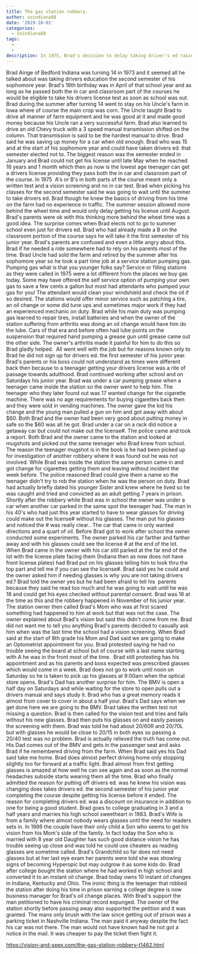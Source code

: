 ```yaml
---
title: The gas station robbery.
author: soindiana88
date: '2019-10-01'
categories:
  - soindiana88
tags:
  - 
  - 
description: In 1975, Brad's decision to delay taking driver's ed raises questions until a mysterious encounter at the gas station.
---
```

Brad Ainge of Bedford Indiana was turning 14 in 1973 and it seemed all he talked about was taking drivers education the second semester of his sophomore year. Brad's 16th birthday was in April of that school year and as long as he passed both the in car and classroom part of the courses he would be eligible to take his drivers license test as soon as school was out. Brad during the summer after turning 14 went to stay on his Uncle's farm in Iowa where of course the main crop was corn. The Uncle taught Brad to drive all manner of farm equipment and he was good at it and made good money because his Uncle ran a very successful farm. Brad also learned to drive an old Chevy truck with a 3 speed manual transmission shifted on the column. That transmission is said to be the hardest manual to drive. Brad said he was saving up money for a car when old enough.
Brad who was 15 and at the start of his sophomore year and could have taken drivers ed. that semester elected not to. The biggest reason was the semester ended in January and Brad could not get his license until late May when he reached 16 years and 1 month which then as now is the lowest age teenager can get a drivers license providing they pass both the in car and classroom part of the course. In 1975  A's or B's in both parts of the course meant only a written test and a vision screening and no in car test.
Brad when picking his classes for the second semester said he was going to wait until the summer to take drivers ed. Brad though he knew the basics of driving from his time on the farm had no experience in traffic. The summer session allowed more behind the wheel time and would only delay getting his license until August. Brad's parents were ok with this thinking more behind the wheel time was a good idea. The surprise comes when Brad elects not to go to summer school even just for drivers ed. Brad who had already made a B on the classroom portion of the course says he will take it the first semester of his junior year. Brad's parents are confused and even a little angry about this. Brad if he needed a ride somewhere had to rely on his parents most of the time.
Brad Uncle had sold the farm and retired by the summer after his sophomore year so he took a part time job at a service station pumping gas. Pumping gas what is that you younger folks say? Service or filling stations as they were called in 1975 were a lot different from the places we buy gas today. Some may have offered the self service option of pumping your own gas to save a few cents a gallon but most had attendants who pumped your gas for you! The attendant would clean your windshield and check the oil if so desired. The stations would offer minor service such as patching a tire, an oil change or some did tune ups and sometimes major work if they had an experienced mechanic on duty.
Brad while his main duty was pumping gas learned to repair tires, install batteries and when the owner of the station suffering from arthritis was doing an oil change would have him do the lube. Cars of that era and before often had lube points on the suspension that required hand pumping a grease gun until grease came out the other side. The owner's arthritis made it painful for him to do this so Brad gladly helped. 
All went well with the job but for reasons known only to Brad he did not sign up for drivers ed. the first semester of his junior year. Brad's parents or his boss could not understand as times were different back then because to a teenager getting your drivers license was a rite of passage towards adulthood. Brad continued working after school and on Saturdays his junior year.
Brad was under a car pumping grease when a teenager came inside the station so the owner went to help him. The teenager who they later found out was 17 wanted change for the cigarette machine. There was no age requirements for buying cigarettes back then and they were sold in vending machines. The owner gave the kid his change and the young man pulled a gun on him and got away with about $60. Both Brad and the owner had been very good about putting money in safe so the $60 was all he got. Brad under a car on a rack did notice a getaway car but could not make out the license#. The police came and took a report. Both Brad and the owner came to the station and looked at mugshots and picked out the same teenager who Brad knew from school. The reason the teenager mugshot is in the book is he had been picked up for investigation of another robbery where it was found out he was not involved. While Brad was inside the station the same person came in and got change for cigarettes getting them and leaving without incident the week before. The police reasoned Brad could give them a name so the teenager didn't try to rob the station when he was the person on duty. Brad had actually briefly dated his younger Sister and knew where he lived so he was caught and tried and convicted as an adult getting 7 years in prison.
Shortly after the robbery while Brad was in school the owner was under a car when another car parked in the same spot the teenager had. The man in his 40's who had just this year started to have to wear glasses for driving could make out the license# without his glasses. The man put his glasses and noticed the # was really clear.. The car that came in only wanted directions and a quart of oil. Before Brad got to work after school the owner conducted some experiments. The owner parked his car farther and farther away and with his glasses could see the license # at the end of the lot. When Brad came in the owner with his car still parked at the far end of the lot with the license plate facing them (Indiana then as now does not have front license plates) had Brad put on his glasses telling him to look thru the top part and tell me if you can see the license#. Brad said yes he could and the owner asked him if needing glasses is why you are not taking drivers ed.? Brad told the owner yes but he had been afraid to tell his  parents because they said he read too much and he was going to wait until he was 18 and could get his eyes checked without parental consent. Brad was 16 at the time as this and the robbery happened in November of his junior year.
The station owner then called Brad's Mom who was at first scared something had happened to him at work but that was not the case. The owner explained about Brad's vision but said this didn't come from me. Brad did not want me to tell you anything Brad's parents decided to casually ask him when was the last time the school had a vision screening. When Brad said at the start of 8th grade his Mom and Dad said we are going to make an Optometrist appointment for you. Brad protested saying he had no trouble seeing the board at school but of course with a last name starting with A he was in the front most of the time. 
Brad still protesting has his appointment and as his parents and boss expected was prescribed glasses which would come in a week. Brad does not go to work until noon on Saturday so he is taken to pick up his glasses at 9:00am when the optical store opens. Brad's Dad has another surprise for him. The BMV is open a half day on Saturdays and while waiting for the store to open pulls out a drivers manual and says study it. Brad who has a great memory reads it almost from cover to cover in about a half your. Brad's Dad says when we get done here we are going to the BMV. Brad takes the written test not missing a question. Brad is then called for the vision test and tries and fails without his new glasses. Brad then puts his glasses on and easily passes the screening with them. Brad was told he had about 20/60R and 20/70L but with glasses he would be close to 20/15 in both eyes so passing a 20/40 test was no problem. Brad is actually relieved the truth has come out. His Dad comes out of the BMV and gets in the passenger seat and asks Brad if he remembered driving from the farm. When Brad said yes his Dad said take me home. Brad does almost perfect driving home only stopping slightly too for forward at a traffic light. Brad almost from first getting glasses is amazed at how well he can see again and as soon as the normal headaches subside starts wearing them all the time.
Brad who finally admitted the reason for putting off drivers ed. was he knew his vision was changing does takes drivers ed. the second semester of his junior year completing the course despite getting his license before it ended. The reason for completing drivers ed. was a discount on insurance in addition to one for being a good student.
Brad goes to college graduating in 3 and a half years and marries his high school sweetheart in 1983. Brad's Wife is from a family where almost nobody wears glasses until the need for readers sets in. In 1986 the couple have their only child a Son who seems to get his vision from his Mom's side of the family. In fact today the Son who is married with 8 year old Daughter has such good distance vision he has trouble seeing up close and was told he could use cheaters as reading glasses are sometime called. Brad's Grandchild so far does not need glasses but at her last eye exam her parents were told she was showing signs of becoming Hyperopic but may outgrow it as some kids do.
Brad after college bought the station where he had worked in high school and converted it to an instant oil change. Brad today owns 10 instant oil changes in Indiana, Kentucky and Ohio. The ironic thing is the teenager that robbed the station after doing his time in prison earning a college degree is now business manager for Brad's oil change places. With Brad's support the man petitioned to have his criminal record expunged. The owner of the station shortly before passing away also supported the petition and it was granted. The mans only brush with the law since getting out of prison was a parking ticket in Nashville Indiana. The man paid it anyway despite the fact his car was not there. The man would not have known had he not got a notice in the mail. It was cheaper to pay the ticket then fight it.

https://vision-and-spex.com/the-gas-station-robbery-t1462.html